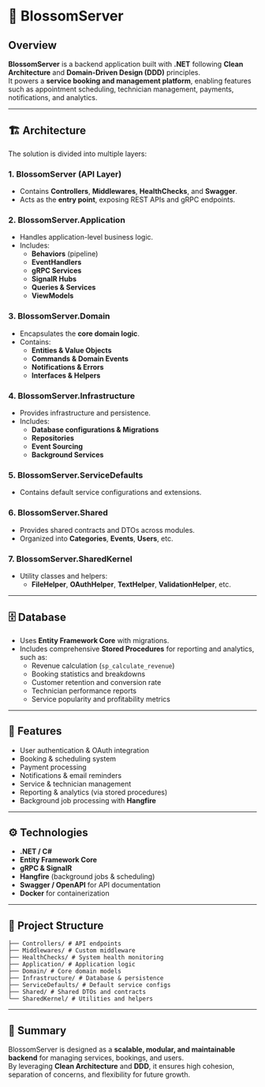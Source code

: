 # 🌸 BlossomServer

## Overview
**BlossomServer** is a backend application built with **.NET** following **Clean Architecture** and **Domain-Driven Design (DDD)** principles.  
It powers a **service booking and management platform**, enabling features such as appointment scheduling, technician management, payments, notifications, and analytics.

---

## 🏗️ Architecture

The solution is divided into multiple layers:

### 1. BlossomServer (API Layer)
- Contains **Controllers**, **Middlewares**, **HealthChecks**, and **Swagger**.  
- Acts as the **entry point**, exposing REST APIs and gRPC endpoints.

### 2. BlossomServer.Application
- Handles application-level business logic.  
- Includes:
  - **Behaviors** (pipeline)  
  - **EventHandlers**  
  - **gRPC Services**  
  - **SignalR Hubs**  
  - **Queries & Services**  
  - **ViewModels**

### 3. BlossomServer.Domain
- Encapsulates the **core domain logic**.  
- Contains:
  - **Entities & Value Objects**  
  - **Commands & Domain Events**  
  - **Notifications & Errors**  
  - **Interfaces & Helpers**

### 4. BlossomServer.Infrastructure
- Provides infrastructure and persistence.  
- Includes:
  - **Database configurations & Migrations**  
  - **Repositories**  
  - **Event Sourcing**  
  - **Background Services**

### 5. BlossomServer.ServiceDefaults
- Contains default service configurations and extensions.

### 6. BlossomServer.Shared
- Provides shared contracts and DTOs across modules.  
- Organized into **Categories**, **Events**, **Users**, etc.

### 7. BlossomServer.SharedKernel
- Utility classes and helpers:
  - **FileHelper**, **OAuthHelper**, **TextHelper**, **ValidationHelper**, etc.

---

## 🗄️ Database
- Uses **Entity Framework Core** with migrations.  
- Includes comprehensive **Stored Procedures** for reporting and analytics, such as:
  - Revenue calculation (`sp_calculate_revenue`)  
  - Booking statistics and breakdowns  
  - Customer retention and conversion rate  
  - Technician performance reports  
  - Service popularity and profitability metrics  

---

## 🚀 Features
- User authentication & OAuth integration  
- Booking & scheduling system  
- Payment processing  
- Notifications & email reminders  
- Service & technician management  
- Reporting & analytics (via stored procedures)  
- Background job processing with **Hangfire**

---

## ⚙️ Technologies
- **.NET / C#**  
- **Entity Framework Core**  
- **gRPC & SignalR**  
- **Hangfire** (background jobs & scheduling)  
- **Swagger / OpenAPI** for API documentation  
- **Docker** for containerization

---

## 📂 Project Structure
```BlossomServer
├── Controllers/ # API endpoints
├── Middlewares/ # Custom middleware
├── HealthChecks/ # System health monitoring
├── Application/ # Application logic
├── Domain/ # Core domain models
├── Infrastructure/ # Database & persistence
├── ServiceDefaults/ # Default service configs
├── Shared/ # Shared DTOs and contracts
└── SharedKernel/ # Utilities and helpers
```

---

## 📌 Summary
BlossomServer is designed as a **scalable, modular, and maintainable backend** for managing services, bookings, and users.  
By leveraging **Clean Architecture** and **DDD**, it ensures high cohesion, separation of concerns, and flexibility for future growth.
